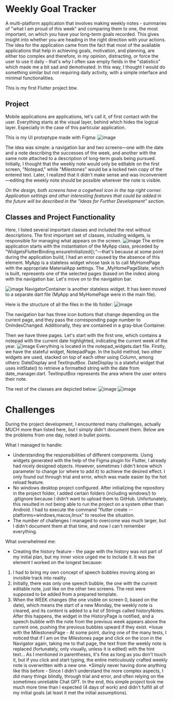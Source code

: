# Weekly Goal Tracker
A multi-platform application that involves making weekly notes - summaries of "what I am proud of this week" and comparing them to one, the most important, on which you have your long-term goals recorded. This gives insight into whether you are heading in the right direction with your actions.
The idea for the application came from the fact that most of the available applications that help in achieving goals, motivation, and planning, are either too complex and therefore, in my opinion, distracting, or force the user to use it daily - that's why I often saw empty fields in the "statistics" which made me a bit sad and demotivated. In this way, I thought I would do something similar but not requiring daily activity, with a simple interface and minimal functionalities.

This is my first Flutter project btw.

## Project
Mobile applications are applications, let's call it, of first contact with the user. Everything starts at the visual layer, behind which hides the logical layer. Especially in the case of this particular application.

This is my UI protoptype made with Figma:
![image](https://github.com/majaszturmaj/weekly_goal_tracker/assets/63556516/3981b9e8-249c-4632-bda1-84a29b01e44b)

The idea was simple: a navigation bar and two screens—one with the date and a note describing the successes of the week, and another with the same note attached to a description of long-term goals being pursued. Initially, I thought that the weekly note would only be editable on the first screen, "Notepad," while "Milestones" would be a locked twin copy of the entered text. Later, I realized that it didn't make sense and was inconvenient—editing the weekly note should be possible wherever the note is visible.

*On the design, both screens have a cogwheel icon in the top right corner. Application settings and other interesting features that could be added in the future will be described in the "Ideas for Further Development" section.*

## Classes and Project Functionality
Here, I listed several important classes and included the rest without descriptions.
The first important set of classes, including widgets, is responsible for managing what appears on the screen.
![image](https://github.com/majaszturmaj/weekly_goal_tracker/assets/63556516/4459f765-e0e1-4520-a275-0636ae6401b7)
The entire application starts with the instantiation of the MyApp class, preceded by "WidgetsFlutterBinding.ensureInitialized();"—that's because at some point during the application build, I had an error caused by the absence of this element.
MyApp is a stateless widget whose task is to call MyHomePage with the appropriate MaterialApp settings. The _MyHomePageState, which is built, represents one of the selected pages (based on the index) along with the navigation bar. Let's move on to the navigation bar.

![image](https://github.com/majaszturmaj/weekly_goal_tracker/assets/63556516/675f436a-a424-458b-9b7e-0fc8eda0365d)
NavigatorContainer is another stateless widget. It has been moved to a separate dart file (MyApp and MyHomePage were in the main file).

Here is the structure of all the files in the lib folder:
![image](https://github.com/majaszturmaj/weekly_goal_tracker/assets/63556516/110a69af-e45c-4abf-9595-7d159d29e475)

The navigation bar has three icon buttons that change depending on the current page, and they pass the corresponding page number to OnIndexChanged. Additionally, they are contained in a gray-blue Container.

Then we have three pages. Let's start with the first one, which contains a notepad with the current date highlighted, indicating the current week of the year. 
![image](https://github.com/majaszturmaj/weekly_goal_tracker/assets/63556516/b264b8a0-2a51-4fc9-b2b4-a4150e546490)
Everything is located in the notepad_widgets.dart file.
Firstly, we have the stateful widget, NotepadPage. In the build method, two other widgets are used, stacked on top of each other using Column, among others: DateDisplay and TextInputBox.
DateDisplay is a stateful widget that uses initState() to retrieve a formatted string with the date from date_manager.dart.
TextInputBox represents the area where the user enters their note.

The rest of the classes are depicted below:
![image](https://github.com/majaszturmaj/weekly_goal_tracker/assets/63556516/52e4e571-436b-4c4a-8973-c72b2c8ffe98)
![image](https://github.com/majaszturmaj/weekly_goal_tracker/assets/63556516/706cfccb-93a4-447a-99e0-ddb4602eedf6)

# Challenges
During the project development, I encountered many challenges, actually MUCH more than listed here, but I simply didn't document them. Below are the problems from one day, noted in bullet points.

What I managed to handle:

* Understanding the responsibilities of different components. Using widgets generated with the help of the Figma plugin for Flutter, I already had nicely designed objects. However, sometimes I didn't know which parameter to change (or where to add it) to achieve the desired effect. I only found out through trial and error, which was made easier by the hot reload feature.
* No windows desktop project configured. After initializing the repository in the project folder, I added certain folders (including windows/) to .gitignore because I didn't want to upload them to GitHub. Unfortunately, this resulted in not being able to run the project on a system other than Android. I had to execute the command "flutter create --platforms=windows,macos,linux" to resolve the situation.
* The number of challenges I managed to overcome was much larger, but I didn't document them at that time, and now I can't remember everything.

What overwhelmed me:

* Creating the history feature - the page with the history was not part of my initial plan, but my inner voice urged me to include it. It was the element I worked on the longest because:
1. I had to bring my own concept of speech bubbles moving along an invisible track into reality.
2. Initially, there was only one speech bubble, the one with the current editable note, just like on the other two screens. The rest were supposed to be added from a prepared template.
3. When the WEEK changes (the one visible on screen 0, based on the date), which means the start of a new Monday, the weekly note is cleared, and its content is added to a list of Strings called historyNotes. After this happens, the widget in the HistoryPage is notified, and a speech bubble with the note from the previous week appears above the current one, pushing the previous bubbles upward if they exist.
*Issue with the MilestonesPage - At some point, during one of the many tests, I noticed that if I am on the Milestones page and click on the icon in the Navigator again, taking me to that page, the text from the weekly note is replaced (fortunately, only visually, unless it is edited) with the hint text... As I mentioned in parentheses, it's fine as long as you don't touch it, but if you click and start typing, the entire meticulously crafted weekly note is overwritten with a new one.
*Simply never having done anything like this before - Since I didn't understand the more complex aspects, I did many things blindly, through trial and error, and often relying on the sometimes unreliable Chat GPT. In the end, this simple project took me much more time than I expected (4 days of work) and didn't fulfill all of my initial goals (at least it met the initial assumptions).
